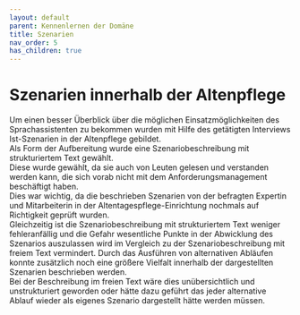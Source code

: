 ```yaml
---
layout: default
parent: Kennenlernen der Domäne
title: Szenarien
nav_order: 5
has_children: true
---
```



# Szenarien innerhalb der Altenpflege
Um einen besser Überblick über die möglichen Einsatzmöglichkeiten des Sprachassistenten zu bekommen wurden mit Hilfe des getätigten Interviews Ist-Szenarien in der Altenpflege gebildet. <br/>  Als Form der Aufbereitung wurde eine Szenariobeschreibung mit strukturiertem Text gewählt. <br/> Diese wurde gewählt, da sie auch von Leuten gelesen und verstanden werden kann, die sich vorab nicht mit dem Anforderungsmanagement beschäftigt haben. <br/>  Dies war wichtig, da die beschrieben Szenarien von der befragten Expertin und Mitarbeiterin in der Altentagespflege-Einrichtung nochmals auf Richtigkeit geprüft wurden. <br/> Gleichzeitig ist die Szenariobeschreibung mit strukturiertem Text weniger fehleranfällig und die Gefahr wesentliche Punkte in der Abwicklung des Szenarios auszulassen wird im Vergleich zu der Szenariobeschreibung mit freiem Text vermindert. Durch das Ausführen von alternativen Abläufen konnte zusätzlich noch eine größere Vielfalt innerhalb der dargestellten Szenarien beschrieben werden. <br/>  Bei der Beschreibung im freien Text wäre dies unübersichtlich und unstrukturiert geworden oder hätte dazu geführt das jeder alternative Ablauf wieder als eigenes Szenario dargestellt hätte werden müssen. 